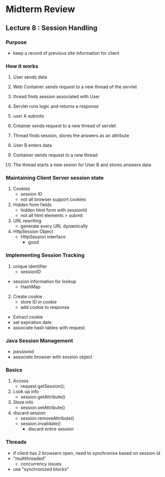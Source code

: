 # Midterm Review
## Lecture 8 : Session Handling

### Purpose
- keep a record of previous site information for client

### How it works
1. User sends data
2. Web Container sends request to a new thread of the servlet
3. thread finds session associated with User 
4. Servlet runs logic and returns a response

5. user A submits
6. Cntainer sends request to a new thread of servlet
7. Thread finds session, stores the answers as an attribute

8. User B enters data
9. Container sends request to a new thread
10. The thread starts a new sesion for User B and stores answers data


### Maintaining Client Server session state
1. Cookies
   - session ID
   - not all browser support cookies
2. Hidden form fields
   - hidden html form with sessionId
   - not all html elements > submit
3. URL rewriting
   - generate every URL dynamically
4. HttpSession Object
   - HttpSession interface
	 - good
 
 
### Implementing Session Tracking
1. unique identifier
   - sessionID
- session information for lookup
  - HashMap
2. Create cookie
   - store ID in cookie
   - add cookie to response
- Extract cookie
- set expiration date
- associate hash tables with request

### Java Session Management
- jsessionid
- associate browser with session object

### Basics
1. Access
   - request.getSession();
2. Look up info
   - session.getAttribute()
3. Store info
   - session.setAttribute()
4. discard session
   - session.removeAttribute()
   - session.invalidate()
	 - discard entire session
	 
### Threads
- if client has 2 browsers open, need to synchronise based on session id
- "multithreaded"
  - concurrency issues
- use "synchronized blocks"




